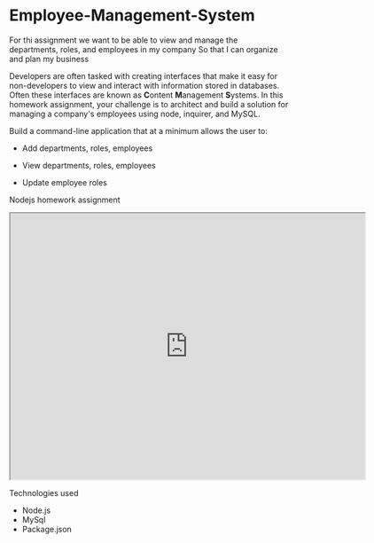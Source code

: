 # Employee-Management-System

For thi assignment we want to be able to view and manage the departments, roles, and employees in my company
So that I can organize and plan my business

Developers are often tasked with creating interfaces that make it easy for non-developers to view and interact with information stored in databases. Often these interfaces are known as **C**ontent **M**anagement **S**ystems. In this homework assignment, your challenge is to architect and build a solution for managing a company's employees using node, inquirer, and MySQL.

Build a command-line application that at a minimum allows the user to:

- Add departments, roles, employees

- View departments, roles, employees

- Update employee roles

Nodejs homework assignment

<iframe src="https://drive.google.com/file/d/1mpWsA43FfIEL_JXnjv6yGMS121Kb2oBK/view" width="640" height="480"></iframe>

Technologies used

- Node.js
- MySql
- Package.json
